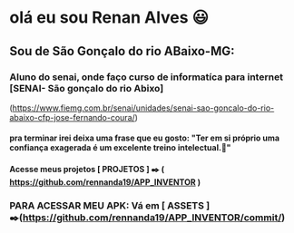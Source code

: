 # olá eu sou Renan Alves :smiley:
## Sou de São Gonçalo do rio ABaixo-MG:

### Aluno do senai, onde faço curso de informatíca  para internet [SENAI- São gonçalo do rio Abixo]
(https://www.fiemg.com.br/senai/unidades/senai-sao-goncalo-do-rio-abaixo-cfp-jose-fernando-coura/)


#### pra terminar irei deixa uma frase que eu gosto: "Ter em si próprio uma confiança exagerada é um excelente treino intelectual.:thought_balloon:"


#### Acesse meus projetos [ PROJETOS ] :black_nib: ( https://github.com/rennanda19/APP_INVENTOR )

### PARA ACESSAR MEU APK: Vá em [ ASSETS ] :black_nib:(https://github.com/rennanda19/APP_INVENTOR/commit/)

